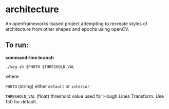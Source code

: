 # architecture

An openframeworks-based project attempting to recreate styles of architecture from other shapes and epochs using openCV.

## To run:

**command-line branch**

`./seg.sh $PHOTO $THRESHOLD_VAL`

where

`PHOTO` (string) either `default` or `interior`

`THRESHOLD_VAL` (float) threshold value used for Hough Lines Transform. Use 150 for default.